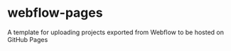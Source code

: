 # webflow-pages
A template for uploading projects exported from Webflow to be hosted on GitHub Pages
